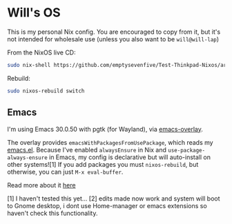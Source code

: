 # Will's OS

This is my personal Nix config. You are encouraged to copy from it, but it's not intended for wholesale use (unless you also want to be `will@will-lap`)

From the NixOS live CD:

```sh
sudo nix-shell https://github.com/emptysevenfive/Test-Thinkpad-Nixos/archive/main.tar.gz
```

Rebuild:

```sh
sudo nixos-rebuild switch
```

## Emacs

I'm using Emacs 30.0.50 with pgtk (for Wayland), via [emacs-overlay](https://github.com/nix-community/emacs-overlay).

The overlay provides `emacsWithPackagesFromUsePackage`, which reads my [emacs.el](dot/emacs.el). Because I've enabled `alwaysEnsure` in Nix and `use-package-always-ensure` in Emacs, my config is declarative but will auto-install on other systems![1] If you add packages you must `nixos-rebuild`, but otherwise, you can just `M-x eval-buffer`.

Read more about it [here](https://github.com/nix-community/emacs-overlay#extra-library-functionality)

[1] I haven't tested this yet...
[2] edits made now work and system will boot to Gnome desktop, i dont use Home-manager or emacs extensions so haven't check this functionality.

